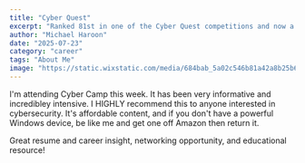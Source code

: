 ```yaml
---
title: "Cyber Quest"
excerpt: "Ranked 81st in one of the Cyber Quest competitions and now a member of USCC!"
author: "Michael Haroon"
date: "2025-07-23"
category: "career"
tags: "About Me"
image: "https://static.wixstatic.com/media/684bab_5a02c546b81a42a8b25b642a13b18447~mv2.png/v1/fill/w_382,h_128,al_c,q_85,usm_0.66_1.00_0.01,enc_avif,quality_auto/684bab_5a02c546b81a42a8b25b642a13b18447~mv2.png"
---
```


I'm attending Cyber Camp this week. It has been very informative and incredibley intensive. I HIGHLY recommend this to anyone interested in cybersecurity. It's affordable content, and if you don't have a powerful Windows device, be like me and get one off Amazon then return it.

Great resume and career insight, networking opportunity, and educational resource!